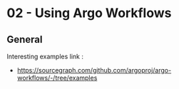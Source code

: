 # 02 - Using Argo Workflows

## General

Interesting examples link :
- https://sourcegraph.com/github.com/argoproj/argo-workflows/-/tree/examples